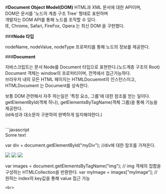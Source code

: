 #**Document Object Model(DOM)**
HTML과 XML 문서에 대한 API이며,<br>
DOM은 문서를 '노드의 계층 구조 Tree' 형태로 표현하며<br>
개발자는 DOM API를 통해 노드를 조작할 수 있다.<br>
IE, Chrome, Safari, FireFox, Opera 는 최신 DOM 을 구현했다.<br>


###**Node 타입**

nodeName, nodeValue, nodeType 프로퍼티를 통해 노드의 정보를 제공한다.<br>


###**Document**

자바스크립트는 문서 Node를 Document 타입으로 표현한다.(노드계층 구조의 Root)<br>
Document 객체는 window의 프로퍼티이며, 전역에서 접근가능하다.<br>
브라우저 내의 모든 HTML 페이지는 HTMLDocuemnt의 인스턴스이고,<br>
HTMLDocument 는 Document를 상속한다.<br>

보통 DOM 관련해서 자주 하는일은 '특정 요소, 그룹'에 대한 참조를 얻는 일이다.<br>
getElementById(객체 하나), getElementsByTagName(객체 그룹)을 통해 기능을 제공한다.<br>
(id속성과 대소문자 구분하여 완벽하게 일치해야한다.)<br>

<br>
```javascript
<div id="myDiv">Some text</div>

var div = document.getElementById("myDiv");
//div에 대한 참조를 가져온다.

<img src="1.jpg" name="myImage">
<img src="2.jpg">
<img src="3.jpg">

var images = document.getElementsByTagName("img");
// img 객체의 집합을 구성하는 HTMLCollection을 반환한다.
var myImage = images["myImage"];
// 원하는 index의 key값을 통해 value 접근 가능
```
<br>
